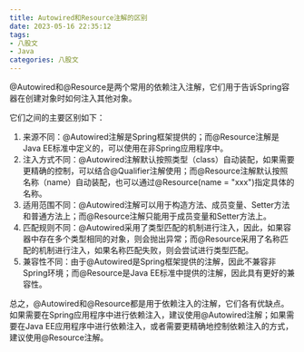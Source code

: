 ```yaml
---
title: Autowired和Resource注解的区别
date: 2023-05-16 22:35:12
tags: 
- 八股文
- Java
categories: 八股文
---
```


@Autowired和@Resource是两个常用的依赖注入注解，它们用于告诉Spring容器在创建对象时如何注入其他对象。
<!-- more -->
它们之间的主要区别如下：

1. 来源不同：@Autowired注解是Spring框架提供的；而@Resource注解是Java EE标准中定义的，可以使用在非Spring应用程序中。
2. 注入方式不同：@Autowired注解默认按照类型（class）自动装配，如果需要更精确的控制，可以结合@Qualifier注解使用；而@Resource注解默认按照名称（name）自动装配，也可以通过@Resource(name = "xxx")指定具体的名称。
3. 适用范围不同：@Autowired注解可以用于构造方法、成员变量、Setter方法和普通方法上；而@Resource注解只能用于成员变量和Setter方法上。
4. 匹配规则不同：@Autowired采用了类型匹配的机制进行注入，因此，如果容器中存在多个类型相同的对象，则会抛出异常；而@Resource采用了名称匹配的机制进行注入，如果名称匹配失败，则会尝试进行类型匹配。
5. 兼容性不同：由于@Autowired是Spring框架提供的注解，因此不兼容非Spring环境；而@Resource是Java EE标准中提供的注解，因此具有更好的兼容性。

总之，@Autowired和@Resource都是用于依赖注入的注解，它们各有优缺点。如果需要在Spring应用程序中进行依赖注入，建议使用@Autowired注解；如果需要在Java EE应用程序中进行依赖注入，或者需要更精确地控制依赖注入的方式，建议使用@Resource注解。
